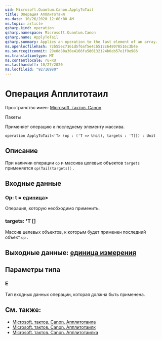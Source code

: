 ```yaml
---
uid: Microsoft.Quantum.Canon.ApplyToTail
title: Операция Апплитотаил
ms.date: 10/26/2020 12:00:00 AM
ms.topic: article
qsharp.kind: operation
qsharp.namespace: Microsoft.Quantum.Canon
qsharp.name: ApplyToTail
qsharp.summary: Applies an operation to the last element of an array.
ms.openlocfilehash: 72b55ec7161d5f6af5e4cb512c648078516c3b4e
ms.sourcegitcommit: 29e0d88a30e4166fa580132124b0eb57e1f0e986
ms.translationtype: MT
ms.contentlocale: ru-RU
ms.lasthandoff: 10/27/2020
ms.locfileid: "92716980"
---
```

# <a name="applytotail-operation"></a>Операция Апплитотаил

Пространство имен: [Microsoft. тактов. Canon](xref:Microsoft.Quantum.Canon)

Пакеты [](https://nuget.org/packages/)


Применяет операцию к последнему элементу массива.

```qsharp
operation ApplyToTail<'T> (op : ('T => Unit), targets : 'T[]) : Unit
```


## <a name="description"></a>Описание

При наличии операции `op` и массива целевых объектов `targets` применяется `op(Tail(targets))` .

## <a name="input"></a>Входные данные

### <a name="op--t--unit"></a>Op: t = [единица](xref:microsoft.quantum.lang-ref.unit)> 

Операция, которую необходимо применить.


### <a name="targets--t"></a>targets: 'T []

Массив целевых объектов, к которым будет применен последний объект `op` .



## <a name="output--unit"></a>Выходные данные: [единица измерения](xref:microsoft.quantum.lang-ref.unit)



## <a name="type-parameters"></a>Параметры типа

### <a name="t"></a>Е

Тип входных данных операции, которая должна быть применена.

## <a name="see-also"></a>См. также:

- [Microsoft. тактов. Canon. Апплитотаила](xref:Microsoft.Quantum.Canon.ApplyToTailA)
- [Microsoft. тактов. Canon. Апплитотаилк](xref:Microsoft.Quantum.Canon.ApplyToTailC)
- [Microsoft. тактов. Canon. Апплитотаилка](xref:Microsoft.Quantum.Canon.ApplyToTailCA)